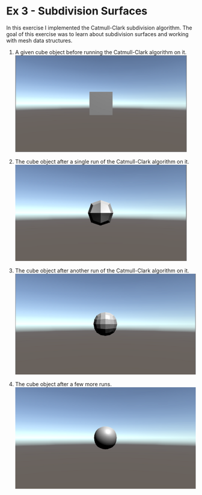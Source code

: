 # Ex 3 - Subdivision Surfaces

In this exercise I implemented the Catmull-Clark subdivision algorithm.
The goal of this exercise was to learn about subdivision surfaces and working with mesh data structures.


1) A given cube object before running the Catmull-Clark algorithm on it.
![picture](img3A.png)

2) The cube object after a single run of the Catmull-Clark algorithm on it.
![picture](img3B.png)

3) The cube object after another run of the Catmull-Clark algorithm on it.
![picture](img3C.png)

4)  The cube object after a few more runs.
![picture](img4D.png)
